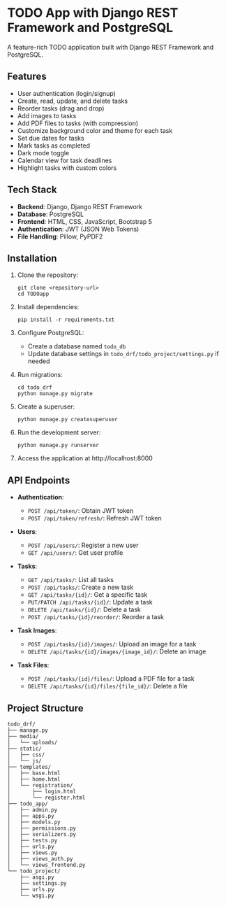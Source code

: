# TODO App with Django REST Framework and PostgreSQL

A feature-rich TODO application built with Django REST Framework and PostgreSQL.

## Features

- User authentication (login/signup)
- Create, read, update, and delete tasks
- Reorder tasks (drag and drop)
- Add images to tasks
- Add PDF files to tasks (with compression)
- Customize background color and theme for each task
- Set due dates for tasks
- Mark tasks as completed
- Dark mode toggle
- Calendar view for task deadlines
- Highlight tasks with custom colors

## Tech Stack

- **Backend**: Django, Django REST Framework
- **Database**: PostgreSQL
- **Frontend**: HTML, CSS, JavaScript, Bootstrap 5
- **Authentication**: JWT (JSON Web Tokens)
- **File Handling**: Pillow, PyPDF2

## Installation

1. Clone the repository:
   ```
   git clone <repository-url>
   cd TODOapp
   ```

2. Install dependencies:
   ```
   pip install -r requirements.txt
   ```

3. Configure PostgreSQL:
   - Create a database named `todo_db`
   - Update database settings in `todo_drf/todo_project/settings.py` if needed

4. Run migrations:
   ```
   cd todo_drf
   python manage.py migrate
   ```

5. Create a superuser:
   ```
   python manage.py createsuperuser
   ```

6. Run the development server:
   ```
   python manage.py runserver
   ```

7. Access the application at http://localhost:8000

## API Endpoints

- **Authentication**:
  - `POST /api/token/`: Obtain JWT token
  - `POST /api/token/refresh/`: Refresh JWT token

- **Users**:
  - `POST /api/users/`: Register a new user
  - `GET /api/users/`: Get user profile

- **Tasks**:
  - `GET /api/tasks/`: List all tasks
  - `POST /api/tasks/`: Create a new task
  - `GET /api/tasks/{id}/`: Get a specific task
  - `PUT/PATCH /api/tasks/{id}/`: Update a task
  - `DELETE /api/tasks/{id}/`: Delete a task
  - `POST /api/tasks/{id}/reorder/`: Reorder a task

- **Task Images**:
  - `POST /api/tasks/{id}/images/`: Upload an image for a task
  - `DELETE /api/tasks/{id}/images/{image_id}/`: Delete an image

- **Task Files**:
  - `POST /api/tasks/{id}/files/`: Upload a PDF file for a task
  - `DELETE /api/tasks/{id}/files/{file_id}/`: Delete a file

## Project Structure

```
todo_drf/
├── manage.py
├── media/
│   └── uploads/
├── static/
│   ├── css/
│   └── js/
├── templates/
│   ├── base.html
│   ├── home.html
│   └── registration/
│       ├── login.html
│       └── register.html
├── todo_app/
│   ├── admin.py
│   ├── apps.py
│   ├── models.py
│   ├── permissions.py
│   ├── serializers.py
│   ├── tests.py
│   ├── urls.py
│   ├── views.py
│   ├── views_auth.py
│   └── views_frontend.py
└── todo_project/
    ├── asgi.py
    ├── settings.py
    ├── urls.py
    └── wsgi.py
```